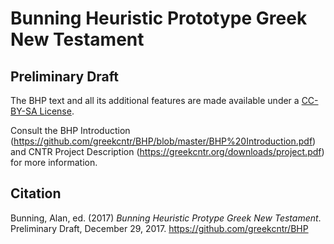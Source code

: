 Bunning Heuristic Prototype Greek New Testament
=====
Preliminary Draft
-----

The BHP text and all its additional features are made available under a [CC-BY-SA License](http://creativecommons.org/licenses/by-sa/4.0/).

Consult the BHP Introduction (https://github.com/greekcntr/BHP/blob/master/BHP%20Introduction.pdf) and CNTR Project Description (https://greekcntr.org/downloads/project.pdf) for more information.

Citation
-----
Bunning, Alan, ed. (2017) _Bunning Heuristic Protype Greek New Testament_. Preliminary Draft, December 29, 2017. https://github.com/greekcntr/BHP

